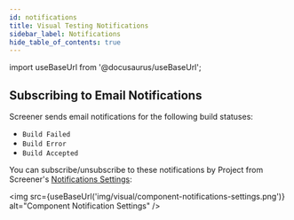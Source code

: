 ```yaml
---
id: notifications
title: Visual Testing Notifications
sidebar_label: Notifications
hide_table_of_contents: true
---
```


import useBaseUrl from '@docusaurus/useBaseUrl';

## Subscribing to Email Notifications

Screener sends email notifications for the following build statuses:

* `Build Failed`
* `Build Error`
* `Build Accepted`

You can subscribe/unsubscribe to these notifications by Project from Screener's [Notifications Settings](https://screener.io/v2/account/notifications):

<img src={useBaseUrl('img/visual/component-notifications-settings.png')} alt="Component Notification Settings" />
